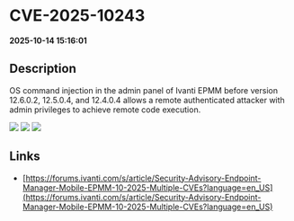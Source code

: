 # CVE-2025-10243

**2025-10-14 15:16:01**

## Description
OS command injection in the admin panel of Ivanti EPMM before version 12.6.0.2, 12.5.0.4, and 12.4.0.4 allows a remote authenticated attacker with admin privileges to achieve remote code execution.

![](https://img.shields.io/static/v1?label=Score&message=7.2&color=red)
![](https://img.shields.io/static/v1?label=Severity&message=HIGH&color=red)
![](https://img.shields.io/static/v1?label=CWE&message=RCE&color=green)

## Links
- [https://forums.ivanti.com/s/article/Security-Advisory-Endpoint-Manager-Mobile-EPMM-10-2025-Multiple-CVEs?language=en_US](https://forums.ivanti.com/s/article/Security-Advisory-Endpoint-Manager-Mobile-EPMM-10-2025-Multiple-CVEs?language=en_US)

